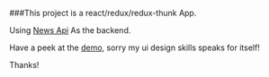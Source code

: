 ###This project is a react/redux/redux-thunk App.

Using [News Api](https://newsapi.org/) As the backend.

Have a peek at the [demo](https://festive-newton-8577cb.netlify.com/), sorry my ui design skills speaks for itself!

Thanks!